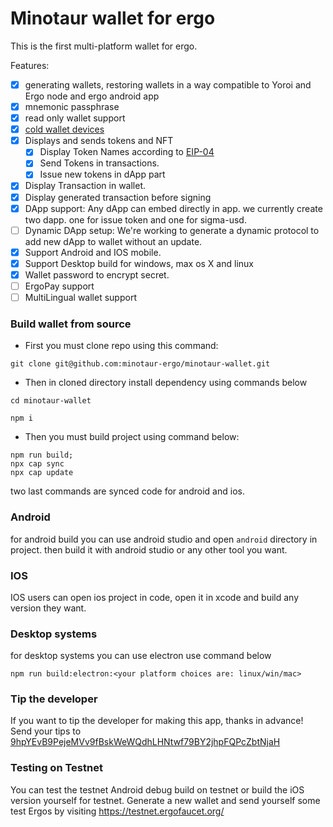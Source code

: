 # Minotaur wallet for ergo

This is the first multi-platform wallet for ergo.


Features:

- [X] generating wallets, restoring wallets in a way compatible to Yoroi and Ergo node and ergo android app
- [X] mnemonic passphrase
- [X] read only wallet support
- [X] [cold wallet devices](https://github.com/ergoplatform/ergo-wallet-app/wiki/Cold-wallet)
- [X] Displays and sends tokens and NFT
  - [X] Display Token Names according to [EIP-04](https://github.com/ergoplatform/eips/blob/master/eip-0004.md)
  - [X] Send Tokens in transactions.
  - [X] Issue new tokens in dApp part
- [X] Display Transaction in wallet.
- [X] Display generated transaction before signing
- [X] DApp support: Any dApp can embed directly in app. we currently create two dapp. one for issue token and one for sigma-usd.
- [ ] Dynamic DApp setup: We're working to generate a dynamic protocol to add new dApp to wallet without an update.
- [X] Support Android and IOS mobile.
- [X] Support Desktop build for windows, max os X and linux
- [X] Wallet password to encrypt secret.
- [ ] ErgoPay support
- [ ] MultiLingual wallet support

[comment]: <> (You need at least Android 7 or iOS 13 to run Ergo Wallet.)

[comment]: <> (Visit the [Ergo Discord]&#40;https://discord.gg/kj7s7nb&#41; to give feedback.)

### Build wallet from source

* First you must clone repo using this command:

```
git clone git@github.com:minotaur-ergo/minotaur-wallet.git
```

* Then in cloned directory install dependency using commands below

```
cd minotaur-wallet

npm i
```
 * Then you must build project using command below:

```
npm run build;
npx cap sync
npx cap update
```

two last commands are synced code for android and ios.

### Android

for android build you can use android studio and open `android` directory in project. then build it with android studio or any other tool you want.


### IOS

IOS users can open ios project in code, open it in xcode and build any version they want.

### Desktop systems

for desktop systems you can use electron use command below 

```
npm run build:electron:<your platform choices are: linux/win/mac>
```


### Tip the developer

If you want to tip the developer for making this app, thanks in advance! Send your tips to
[9hpYEvB9PejeMVv9fBskWeWQdhLHNtwf79BY2jhpFQPcZbtNjaH](https://explorer.ergoplatform.com/payment-request?address=9hpYEvB9PejeMVv9fBskWeWQdhLHNtwf79BY2jhpFQPcZbtNjaH&amount=0&description=)

### Testing on Testnet
You can test the testnet Android debug build on testnet or build the iOS version yourself for testnet. Generate a new wallet and send
yourself some test Ergos by visiting https://testnet.ergofaucet.org/
